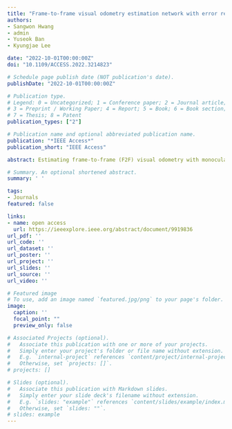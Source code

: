 ```yaml
---
title: "Frame-to-frame visual odometry estimation network with error relaxation method"
authors:
- Sangwon Hwang
- admin
- Yuseok Ban
- Kyungjae Lee

date: "2022-10-01T00:00:00Z"
doi: "10.1109/ACCESS.2022.3214823"

# Schedule page publish date (NOT publication's date).
publishDate: "2022-10-01T00:00:00Z"

# Publication type.
# Legend: 0 = Uncategorized; 1 = Conference paper; 2 = Journal article;
# 3 = Preprint / Working Paper; 4 = Report; 5 = Book; 6 = Book section;
# 7 = Thesis; 8 = Patent
publication_types: ["2"]

# Publication name and optional abbreviated publication name.
publication: "*IEEE Access*"
publication_short: "IEEE Access"

abstract: Estimating frame-to-frame (F2F) visual odometry with monocular images has significant problems of propagated accumulated drift. We propose a learning-based approach for F2F monocular visual odometry estimation with novel and simple methods that consider the coherence of camera trajectories without any post-processing. The proposed network consists of two stages- initial estimation and error relaxation. In the first stage, the network learns disparity images to extract features and predicts relative camera pose between adjacent two frames through the attention, rotation, and translation networks. Then, loss functions are proposed in the error relaxation stage to reduce the local drift, increasing consistency under dynamic driving scenes. Moreover, our skip-ordering scheme shows the effectiveness of dealing with sequential data. Experiments with the KITTI benchmark dataset show that our proposed network outperforms other approaches with higher and more stable performance.

# Summary. An optional shortened abstract.
summary: ' '

tags:
- Journals
featured: false

links:
- name: open access
  url: https://ieeexplore.ieee.org/abstract/document/9919836
url_pdf: ''
url_code: ''
url_dataset: ''
url_poster: ''
url_project: ''
url_slides: ''
url_source: ''
url_video: ''

# Featured image
# To use, add an image named `featured.jpg/png` to your page's folder. 
image:
  caption: ''
  focal_point: ""
  preview_only: false

# Associated Projects (optional).
#   Associate this publication with one or more of your projects.
#   Simply enter your project's folder or file name without extension.
#   E.g. `internal-project` references `content/project/internal-project/index.md`.
#   Otherwise, set `projects: []`.
# projects: []

# Slides (optional).
#   Associate this publication with Markdown slides.
#   Simply enter your slide deck's filename without extension.
#   E.g. `slides: "example"` references `content/slides/example/index.md`.
#   Otherwise, set `slides: ""`.
# slides: example
---
```

